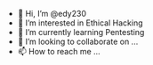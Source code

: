 - 👋 Hi, I’m @edy230
- 👀 I’m interested in Ethical Hacking
- 🌱 I’m currently learning Pentesting
- 💞️ I’m looking to collaborate on ...
- 📫 How to reach me ...

